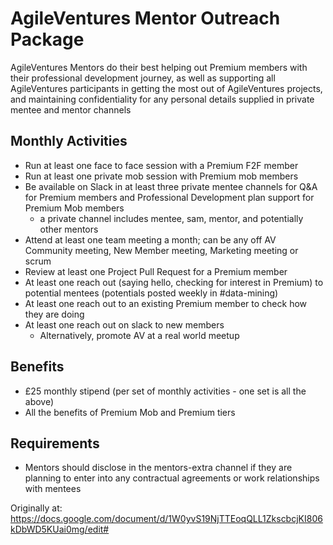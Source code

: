 AgileVentures Mentor Outreach Package
=====================================

AgileVentures Mentors do their best helping out Premium members with their professional development journey, as well as supporting all AgileVentures participants in getting the most out of AgileVentures projects, and maintaining confidentiality for any personal details supplied in private mentee and mentor channels


Monthly Activities
------------------

* Run at least one face to face session with a Premium F2F member 
* Run at least one private mob session with Premium mob members
* Be available on Slack in at least three private mentee channels for Q&A for Premium members and Professional Development plan support for Premium Mob members
  - a private channel includes mentee, sam, mentor, and potentially other mentors
* Attend at least one team meeting a month; can be any off AV Community meeting, New Member meeting, Marketing meeting or scrum
* Review at least one Project Pull Request for a Premium member
* At least one reach out (saying hello, checking for interest in Premium) to potential mentees (potentials posted weekly in #data-mining)
* At least one reach out to an existing Premium member to check how they are doing
* At least one reach out on slack to new members
  - Alternatively, promote AV at a real world meetup


Benefits
--------

* £25 monthly stipend (per set of monthly activities - one set is all the above)
* All the benefits of Premium Mob and Premium tiers

Requirements
------------

* Mentors should disclose in the mentors-extra channel if they are planning to enter into any contractual agreements or work relationships with mentees


Originally at: https://docs.google.com/document/d/1W0yvS19NjTTEoqQLL1ZkscbcjKI806kDbWD5KUai0mg/edit#
